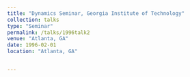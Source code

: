 ```yaml
---
title: "Dynamics Seminar, Georgia Institute of Technology"
collection: talks
type: "Seminar" 
permalink: /talks/1996talk2
venue: "Atlanta, GA"
date: 1996-02-01
location: "Atlanta, GA"


---
```


